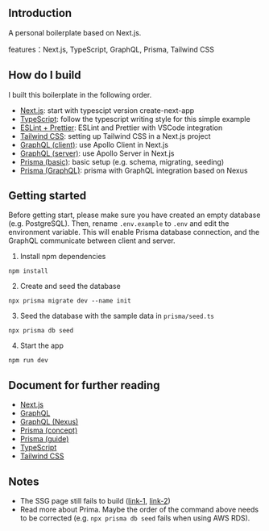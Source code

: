 ## Introduction

A personal boilerplate based on Next.js.

features：Next.js, TypeScript, GraphQL, Prisma, Tailwind CSS

## How do I build

I built this boilerplate in the following order.

- [Next.js](https://nextjs.org/docs/basic-features/typescript): start with typescipt version create-next-app
- [TypeScript](https://github.com/vercel/next.js/tree/canary/examples/with-typescript): follow the typescript writing style for this simple example
- [ESLint + Prettier](https://paulintrognon.fr/blog/typescript-prettier-eslint-next-js): ESLint and Prettier with VSCode integration
- [Tailwind CSS](https://tailwindcss.com/docs/guides/nextjs): setting up Tailwind CSS in a Next.js project
- [GraphQL (client)](https://www.apollographql.com/blog/apollo-client/next-js/next-js-getting-started/): use Apollo Client in Next.js
- [GraphQL (server)](https://github.com/vercel/next.js/blob/canary/examples/api-routes-graphql/pages/api/graphql.js): use Apollo Server in Next.js
- [Prisma (basic)](https://www.prisma.io/blog/fullstack-nextjs-graphql-prisma-oklidw1rhw#add-prisma-to-your-project): basic setup (e.g. schema, migrating, seeding)
- [Prisma (GraphQL)](https://www.prisma.io/blog/fullstack-nextjs-graphql-prisma-2-fwpc6ds155#initialize-prisma-client): prisma with GraphQL integration based on Nexus

## Getting started

Before getting start, please make sure you have created an empty database (e.g. PostgreSQL). Then, rename `.env.example` to `.env` and edit the environment variable. This will enable Prisma database connection, and the GraphQL communicate between client and server.

1. Install npm dependencies

```
npm install
```

2. Create and seed the database

```
npx prisma migrate dev --name init
```

3. Seed the database with the sample data in `prisma/seed.ts`

```
npx prisma db seed
```

4. Start the app

```
npm run dev
```

## Document for further reading

- [Next.js](https://nextjs.org/docs/getting-started)
- [GraphQL](https://graphql.org/learn/)
- [GraphQL (Nexus)](https://nexusjs.org/docs/)
- [Prisma (concept)](https://www.prisma.io/docs/concepts/components)
- [Prisma (guide)](https://www.prisma.io/docs/guides)
- [TypeScript](https://willh.gitbook.io/typescript-tutorial/basics)
- [Tailwind CSS](https://tailwindcss.com/docs)

## Notes

- The SSG page still fails to build ([link-1](https://github.com/TomHsiao1260/next-graphql-example), [link-2](https://github.com/vercel/next.js/pull/30082))
- Read more about Prima. Maybe the order of the command above needs to be corrected (e.g. `npx prisma db seed` fails when using AWS RDS).
